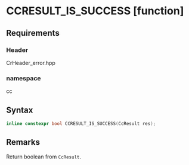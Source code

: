# CCRESULT_IS_SUCCESS [function]

## Requirements
### Header
CrHeader_error.hpp
### namespace
cc

## Syntax


```C++
inline constexpr bool CCRESULT_IS_SUCCESS(CcResult res);
```

## Remarks

Return boolean from `CcResult`.

